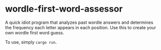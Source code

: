 # wordle-first-word-assessor

A quick idiot program that analyzes past wordle answers and determines the frequency each letter appears in each position. Use this to create your own wordle first word guess.

To use, simply `cargo run`.
